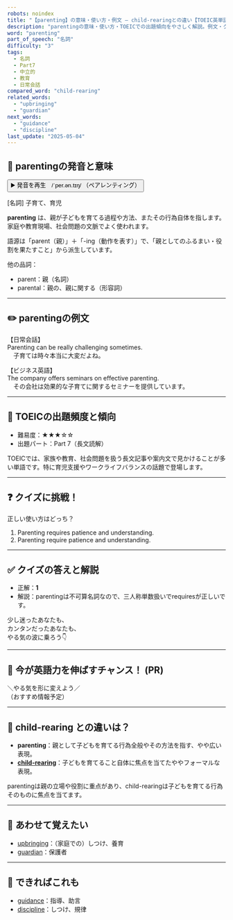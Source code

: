 ```yaml
---
robots: noindex
title: "【parenting】の意味・使い方・例文 ― child-rearingとの違い【TOEIC英単語】"
description: "parentingの意味・使い方・TOEICでの出題傾向をやさしく解説。例文・クイズ付きでchild-rearingとの違いもわかりやすく学べます。"
word: "parenting"
part_of_speech: "名詞"
difficulty: "3"
tags:
  - 名詞
  - Part7
  - 中立的
  - 教育
  - 日常会話
compared_word: "child-rearing"
related_words:
  - "upbringing"
  - "guardian"
next_words:
  - "guidance"
  - "discipline"
last_update: "2025-05-04"
---
```


## 🔰 parentingの発音と意味

<button class="play-audio" onclick="playTTS('parenting')">
  <span class="play-audio-main">
    ▶️ 発音を再生　/ˈper.ən.tɪŋ/
  </span>
  <span class="play-audio-sub">
    （ペアレンティング）
  </span>
</button>

[名詞] 子育て、育児

**parenting** は、親が子どもを育てる過程や方法、またその行為自体を指します。家庭や教育現場、社会問題の文脈でよく使われます。

語源は「parent（親）」＋「-ing（動作を表す）」で、「親としてのふるまい・役割を果たすこと」から派生しています。

他の品詞：  
- parent：親（名詞）
- parental：親の、親に関する（形容詞）

---

## ✏️ parentingの例文

【日常会話】  
Parenting can be really challenging sometimes.  
　子育ては時々本当に大変だよね。

【ビジネス英語】  
The company offers seminars on effective parenting.  
　その会社は効果的な子育てに関するセミナーを提供しています。

---

## 🎯 TOEICの出題頻度と傾向

- 難易度：★★★☆☆
- 出題パート：Part 7（長文読解）

TOEICでは、家族や教育、社会問題を扱う長文記事や案内文で見かけることが多い単語です。特に育児支援やワークライフバランスの話題で登場します。

---

## ❓ クイズに挑戦！

正しい使い方はどっち？

1. Parenting requires patience and understanding.  
2. Parenting require patience and understanding.

---

## ✅ クイズの答えと解説

- 正解：**1**
- 解説：parentingは不可算名詞なので、三人称単数扱いでrequiresが正しいです。

少し迷ったあなたも、  
カンタンだったあなたも、  
やる気の波に乗ろう👇️

---

## 🚀 今が英語力を伸ばすチャンス！ (PR)

<div class="info-center">
＼やる気を形に変えよう／<br>  
（おすすめ情報予定）
</div>

---

## 🤔  child-rearing との違いは？

- **parenting**：親として子どもを育てる行為全般やその方法を指す、やや広い表現。
- **[child-rearing](/child-rearing)**：子どもを育てること自体に焦点を当てたややフォーマルな表現。

parentingは親の立場や役割に重点があり、child-rearingは子どもを育てる行為そのものに焦点を当てます。

---

## 🧩 あわせて覚えたい

- [upbringing](/upbringing)：（家庭での）しつけ、養育
- [guardian](/guardian)：保護者

---

## 📖 できればこれも

- [guidance](/guidance)：指導、助言
- [discipline](/discipline)：しつけ、規律

<!-- cvid: aid37_bid12 -->
